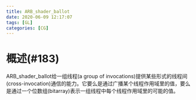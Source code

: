 ```yaml
---
title: ARB_shader_ballot
date: 2020-06-09 12:17:07
tags: [GL]
categories: [CG]
---
```


# 概述(#183)

ARB_shader_ballot给一组线程(a group of invocations)提供某些形式的线程间(cross-invocation)通信的能力。它要么是通过广播某个线程作用域里的值，要么是通过一个位数组(bitarray)表示一组线程中每个线程作用域里的可能的值。

<!--more-->

